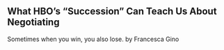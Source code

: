 ## What HBO’s “Succession” Can Teach Us About Negotiating

Sometimes when you win, you also lose. by Francesca Gino